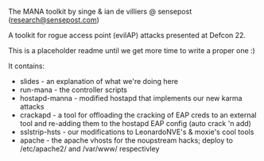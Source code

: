 The MANA toolkit
by singe & ian de villiers @ sensepost (research@sensepost.com)

A toolkit for rogue access point (evilAP) attacks presented at Defcon 22.

This is a placeholder readme until we get more time to write a proper one :)

It contains:
* slides - an explanation of what we're doing here
* run-mana - the controller scripts
* hostapd-manna - modified hostapd that implements our new karma attacks
* crackapd - a tool for offloading the cracking of EAP creds to an external tool and re-adding them to the hostapd EAP config (auto crack 'n add)
* sslstrip-hsts - our modifications to LeonardoNVE's & moxie's cool tools
* apache - the apache vhosts for the noupstream hacks; deploy to /etc/apache2/ and /var/www/ respectivley

